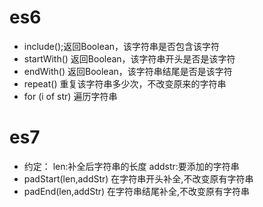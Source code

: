 # es6
* include();返回Boolean，该字符串是否包含该字符
* startWith() 返回Boolean，该字符串开头是否是该字符
* endWith() 返回Boolean，该字符串结尾是否是该字符
* repeat() 重复该字符串多少次，不改变原来的字符串
* for (i of str) 遍历字符串
# es7
* 约定：
len:补全后字符串的长度
addstr:要添加的字符串
* padStart(len,addStr)  在字符串开头补全,不改变原有字符串
* padEnd(len,addStr)  在字符串结尾补全,不改变原有字符串